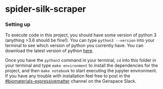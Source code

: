 # spider-silk-scraper

### Setting up

To execute code in this project, you should have some version of python 3 (anything >3.6 should be fine!).  You can type `python3 --version` into your terminal to see which version of python you currently have.  You can download the latest version of python [here](https://www.python.org/downloads/).

Once you have the `python3` command in your terminal, `cd` into this folder in your terminal and type `make environment` to install the dependencies for the project, and then `make notebook` to start executing the jupyter environment.  If you have any trouble with installation feel free to post in the [#biomaterials-expressivematter](https://genspacemembers.slack.com/archives/C02J46T6AAC) channel on the Genspace Slack.